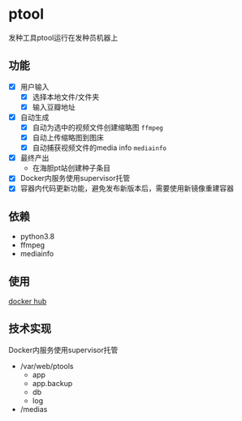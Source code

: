 # ptool
发种工具ptool运行在发种员机器上

## 功能
- [x] 用户输入
    - [x] 选择本地文件/文件夹
    - [x] 输入豆瓣地址
- [x] 自动生成
    - [x] 自动为选中的视频文件创建缩略图 `ffmpeg`
    - [x] 自动上传缩略图到图床
    - [x] 自动捕获视频文件的media info `mediainfo`
- [x] 最终产出
    - 在海胆pt站创建种子条目
- [x] Docker内服务使用supervisor托管
- [x] 容器内代码更新功能，避免发布新版本后，需要使用新镜像重建容器

## 依赖
- python3.8
- ffmpeg
- mediainfo

## 使用
[docker hub](https://hub.docker.com/r/blllicn/ptools)


## 技术实现
Docker内服务使用supervisor托管

- /var/web/ptools
  - app
  - app.backup
  - db 
  - log
- /medias